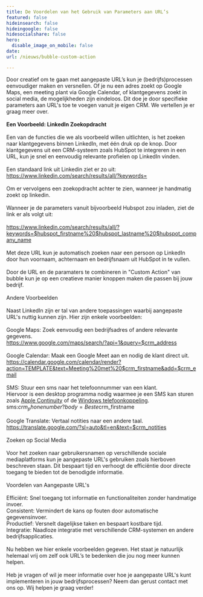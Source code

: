 ```yaml
---
title: De Voordelen van het Gebruik van Parameters aan URL’s
featured: false
hideinsearch: false
hideingoogle: false
hidesocialshare: false
hero:
  disable_image_on_mobile: false
date: 
url: /nieuws/bubble-custom-action

---
```


Door creatief om te gaan met aangepaste URL’s kun je (bedrijfs)processen eenvoudiger maken en versnellen. Of je nu een adres zoekt op Google Maps, een meeting plant via Google Calendar, of klantgegevens zoekt in social media, de mogelijkheden zijn eindeloos. Dit doe je door specifieke parameters aan URL's toe te voegen vanuit je eigen CRM. We vertellen je er graag meer over.\
\
<b>Een Voorbeeld: LinkedIn Zoekopdracht</b> \
\
Een van de functies die we als voorbeeld willen uitlichten, is het zoeken naar klantgegevens binnen LinkedIn, met één druk op de knop. Door klantgegevens uit een CRM-systeem zoals HubSpot te integreren in een URL, kun je snel en eenvoudig relevante profielen op LinkedIn vinden.\
\
Een standaard link uit Linkedin ziet er zo uit: <https://www.linkedin.com/search/results/all/?keywords=>\
\
Om er vervolgens een zoekopdracht achter te zien, wanneer je handmatig zoekt op linkedin.\
\
Wanneer je de parameters vanuit bijvoorbeeld Hubspot zou inladen, ziet de link er als volgt uit:\
\
<https://www.linkedin.com/search/results/all/?keywords=$hubspot_firstname%20$hubspot_lastname%20$hubspot_company_name>\
\
Met deze URL kun je automatisch zoeken naar een persoon op LinkedIn door hun voornaam, achternaam en bedrijfsnaam uit HubSpot in te vullen.\
\
Door de URL en de paramaters te combineren in "Custom Action" van bubble kun je op een creatieve manier knoppen maken die passen bij jouw bedrijf.\
\
Andere Voorbeelden\
\
Naast LinkedIn zijn er tal van andere toepassingen waarbij aangepaste URL's nuttig kunnen zijn. Hier zijn enkele voorbeelden:\
\
Google Maps: Zoek eenvoudig een bedrijfsadres of andere relevante gegevens.\
<https://www.google.com/maps/search/?api=1&query=$crm_address>\
\
Google Calendar: Maak een Google Meet aan en nodig de klant direct uit.\
<https://calendar.google.com/calendar/render?action=TEMPLATE&text=Meeting%20met%20$crm_firstname&add=$crm_email>\
\
SMS: Stuur een sms naar het telefoonnummer van een klant.\
Hiervoor is een desktop programma nodig waarmee je een SMS kan sturen zoals [Apple Continuity](https://support.apple.com/en-us/102418) of de [Windows telefoonkoppeling](ms-windows-store://pdp/?productid=9NMPJ99VJBWV).\
sms:$crm_phonenumber?body=Beste%20$crm_firstname\
\
Google Translate: Vertaal notities naar een andere taal.\
<https://translate.google.com/?sl=auto&tl=en&text=$crm_notities>\
\
Zoeken op Social Media\
\
Voor het zoeken naar gebruikersnamen op verschillende sociale mediaplatforms kun je aangepaste URL's gebruiken zoals hierboven beschreven staan. Dit bespaart tijd en verhoogt de efficiëntie door directe toegang te bieden tot de benodigde informatie.\
\
Voordelen van Aangepaste URL's\
\
Efficiënt: Snel toegang tot informatie en functionaliteiten zonder handmatige invoer.\
Consistent: Vermindert de kans op fouten door automatische gegevensinvoer.\
Productief: Versnelt dagelijkse taken en bespaart kostbare tijd.\
Integratie: Naadloze integratie met verschillende CRM-systemen en andere bedrijfsapplicaties.\
\
Nu hebben we hier enkele voorbeelden gegeven. Het staat je natuurlijk helemaal vrij om zelf ook URL’s te bedenken die jou nog meer kunnen helpen.\
\
Heb je vragen of wil je meer informatie over hoe je aangepaste URL's kunt implementeren in jouw bedrijfsprocessen? Neem dan gerust contact met ons op. Wij helpen je graag verder!
